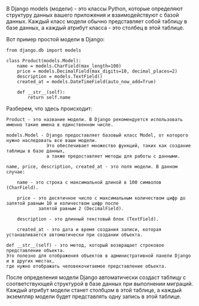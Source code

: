 

В Django models (модели) - это классы Python, которые определяют структуру данных вашего приложения
и взаимодействуют с базой данных. Каждый класс модели обычно представляет собой таблицу в базе данных,
а каждый атрибут класса - это столбец в этой таблице.


Вот пример простой модели в Django:

    from django.db import models

    class Product(models.Model):
        name = models.CharField(max_length=100)
        price = models.DecimalField(max_digits=10, decimal_places=2)
        description = models.TextField()
        created_at = models.DateTimeField(auto_now_add=True)

        def __str__(self):
            return self.name


Разберем, что здесь происходит:

    Product - это название модели. В Django рекомендуется использовать именно такие имена в единственном числе.

    models.Model - Django предоставляет базовый класс Model, от которого нужно наследовать все ваши модели. 
                   Это обеспечивает множество функций, таких как создание таблицы в базе данных, 
                   а также предоставляет методы для работы с данными.

    name, price, description, created_at - это поля модели. В данном случае:
        
        name - это строка с максимальной длиной в 100 символов (CharField).
       
        price - это десятичное число с максимальным количеством цифр до запятой равным 10 и количеством цифр после
                запятой равным 2 (DecimalField).
        
        description - это длинный текстовый блок (TextField).
        
        created_at - это дата и время создания записи, которая устанавливается автоматически при создании объекта.

    def __str__(self) - это метод, который возвращает строковое представление объекта. 
    Это полезно для отображения объектов в административной панели Django и в других местах, 
    где нужно отображать человекочитаемое представление объекта.



После определения модели Django автоматически создаст таблицу с соответствующей структурой в базе данных 
при выполнении миграций. Каждый атрибут модели станет столбцом в этой таблице, а каждый экземпляр модели 
будет представлять одну запись в этой таблице.